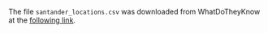 The file `santander_locations.csv` was downloaded from WhatDoTheyKnow at the [following link](https://www.whatdotheyknow.com/request/2023_santander_docking_station_l#incoming-2286406).
